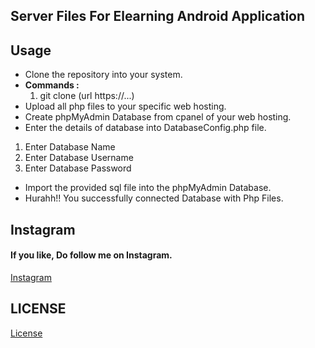 ## Server Files For Elearning Android Application

## Usage
- Clone the repository into your system.
- <b>Commands :</b>
  1. git clone (url https://...)
- Upload all php files to your specific web hosting.
- Create phpMyAdmin Database from cpanel of your web hosting.
- Enter the details of database into DatabaseConfig.php file.
1. Enter Database Name
2. Enter Database Username
3. Enter Database Password
- Import the provided sql file into the phpMyAdmin Database.
- Hurahh!! You successfully connected Database with Php Files.

## Instagram
<h4>If you like, Do follow me on Instagram.</h4>
<a href="https://www.instagram.com/_vishal_benake">Instagram</a>

## LICENSE
[License](License)
